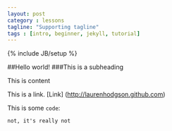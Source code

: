 ```yaml
---
layout: post
category : lessons
tagline: "Supporting tagline"
tags : [intro, beginner, jekyll, tutorial]
---
```

{% include JB/setup %}

##Hello world!
###This is a subheading

This is content

This is a link. [Link] (http://laurenhodgson.github.com)

This is some `code`:

	not, it's really not
